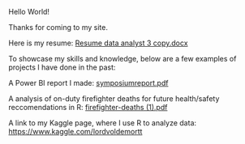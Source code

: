 Hello World!

Thanks for coming to my site.

Here is my resume:
[Resume data analyst 3 copy.docx](https://github.com/lord-voldemort182/lord-voldemort182.github.io/files/14816985/Resume.data.analyst.3.copy.docx)

To showcase my skills and knowledge, below are a few examples of projects I have done in the past:

A Power BI report I made:
[symposiumreport.pdf](https://github.com/lord-voldemort182/lord-voldemort182.github.io/files/14816991/symposiumreport.pdf)

A analysis of on-duty firefighter deaths for future health/safety reccomendations in R:
[firefighter-deaths (1).pdf](https://github.com/lord-voldemort182/lord-voldemort182.github.io/files/14817137/firefighter-deaths.1.pdf)


A link to my Kaggle page, where I use R to analyze data:
https://www.kaggle.com/lordvoldemortt

